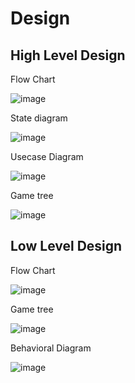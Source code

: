 # Design

## High Level Design

Flow Chart

![image](https://user-images.githubusercontent.com/80813102/114462802-2be10680-9c01-11eb-9914-a7e05da967ab.png)

State diagram

![image](https://user-images.githubusercontent.com/80813102/114464307-369c9b00-9c03-11eb-9199-38cd8bc6668d.png)


Usecase Diagram

![image](https://user-images.githubusercontent.com/80813102/114774346-bb1b2500-9d8d-11eb-84fb-0d8ba69ec1a0.png)




Game tree

![image](https://user-images.githubusercontent.com/80813102/114462481-ba08bd00-9c00-11eb-8484-d262c6f1d214.png)




## Low Level Design

Flow Chart

![image](https://user-images.githubusercontent.com/80813102/114465683-11109100-9c05-11eb-89a6-ea89f32a29e2.png)






Game tree

![image](https://user-images.githubusercontent.com/80813102/114462448-ab220a80-9c00-11eb-9c6a-ff39c2630c0f.png)


Behavioral Diagram


![image](https://user-images.githubusercontent.com/80813102/114748117-36211300-9d6f-11eb-95d9-27b66e8eda2b.png)


